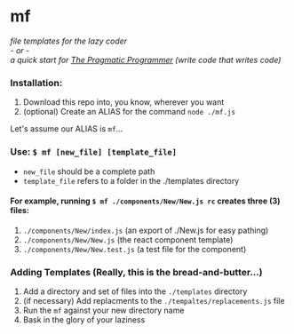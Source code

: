 # mf
*file templates for the lazy coder*  
*- or -*  
*a quick start for [The Pragmatic Programmer](https://www.amazon.com/Pragmatic-Programmer-Journeyman-Master/dp/020161622X) (write code that writes code)*

### Installation:
1. Download this repo into, you know, wherever you want
2. (optional) Create an ALIAS for the command `node ./mf.js`

Let's assume our ALIAS is `mf`...

### Use: `$ mf [new_file] [template_file]`  
- `new_file` should be a complete path  
- `template_file` refers to a folder in the ./templates directory  

#### For example, running `$ mf ./components/New/New.js rc` creates three (3) files:
1. `./components/New/index.js` (an export of ./New.js for easy pathing)
2. `./components/New/New.js` (the react component template)
3. `./components/New/New.test.js` (a test file for the component)


### Adding Templates (Really, this is the bread-and-butter...)
1. Add a directory and set of files into the `./templates` directory
2. (if necessary) Add replacments to the `./tempaltes/replacements.js` file
3. Run the `mf` against your new directory name
4. Bask in the glory of your laziness
